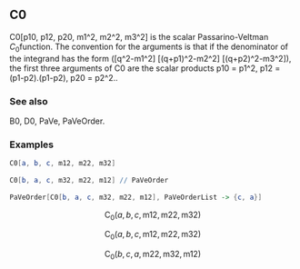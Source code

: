 ##  C0 

C0[p10, p12, p20, m1^2, m2^2, m3^2] is the scalar Passarino-Veltman $C_0$function. The convention for the arguments is that if the denominator of the integrand has the form ([q^2-m1^2] [(q+p1)^2-m2^2] [(q+p2)^2-m3^2]), the first three arguments of C0 are the scalar products p10 = p1^2, p12 = (p1-p2).(p1-p2), p20 = p2^2..

###  See also 

B0, D0, PaVe, PaVeOrder.

###  Examples 

```mathematica
C0[a, b, c, m12, m22, m32] 
 
C0[b, a, c, m32, m22, m12] // PaVeOrder 
 
PaVeOrder[C0[b, a, c, m32, m22, m12], PaVeOrderList -> {c, a}]
```

$$\text{C}_0(a,b,c,\text{m12},\text{m22},\text{m32})$$

$$\text{C}_0(a,b,c,\text{m12},\text{m22},\text{m32})$$

$$\text{C}_0(b,c,a,\text{m22},\text{m32},\text{m12})$$
